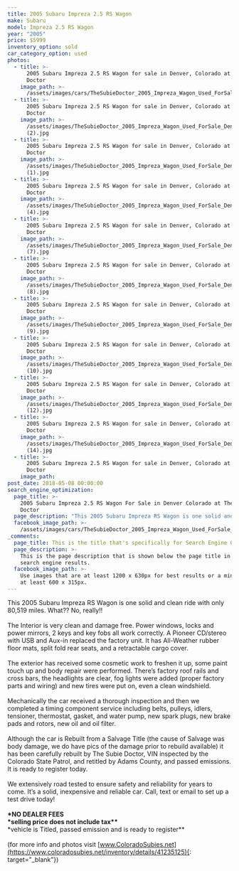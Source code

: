 ```yaml
---
title: 2005 Subaru Impreza 2.5 RS Wagon
make: Subaru
model: Impreza 2.5 RS Wagon
year: "2005"
price: $5999
inventory_option: sold
car_category_option: used
photos:
  - title: >-
      2005 Subaru Impreza 2.5 RS Wagon for sale in Denver, Colorado at The Subie
      Doctor
    image_path: >-
      /assets/images/cars/TheSubieDoctor_2005_Impreza_Wagon_Used_ForSale_Denver%2CCO%20%281%29.jpg
  - title: >-
      2005 Subaru Impreza 2.5 RS Wagon for sale in Denver, Colorado at The Subie
      Doctor
    image_path: >-
      /assets/images/TheSubieDoctor_2005_Impreza_Wagon_Used_ForSale_Denver,CO
      (2).jpg
  - title: >-
      2005 Subaru Impreza 2.5 RS Wagon for sale in Denver, Colorado at The Subie
      Doctor
    image_path: >-
      /assets/images/TheSubieDoctor_2005_Impreza_Wagon_Used_ForSale_Denver,CO
      (1).jpg
  - title: >-
      2005 Subaru Impreza 2.5 RS Wagon for sale in Denver, Colorado at The Subie
      Doctor
    image_path: >-
      /assets/images/TheSubieDoctor_2005_Impreza_Wagon_Used_ForSale_Denver,CO
      (4).jpg
  - title: >-
      2005 Subaru Impreza 2.5 RS Wagon for sale in Denver, Colorado at The Subie
      Doctor
    image_path: >-
      /assets/images/TheSubieDoctor_2005_Impreza_Wagon_Used_ForSale_Denver,CO
      (7).jpg
  - title: >-
      2005 Subaru Impreza 2.5 RS Wagon for sale in Denver, Colorado at The Subie
      Doctor
    image_path: >-
      /assets/images/TheSubieDoctor_2005_Impreza_Wagon_Used_ForSale_Denver,CO
      (8).jpg
  - title: >-
      2005 Subaru Impreza 2.5 RS Wagon for sale in Denver, Colorado at The Subie
      Doctor
    image_path: >-
      /assets/images/TheSubieDoctor_2005_Impreza_Wagon_Used_ForSale_Denver,CO
      (9).jpg
  - title: >-
      2005 Subaru Impreza 2.5 RS Wagon for sale in Denver, Colorado at The Subie
      Doctor
    image_path: >-
      /assets/images/TheSubieDoctor_2005_Impreza_Wagon_Used_ForSale_Denver,CO
      (10).jpg
  - title: >-
      2005 Subaru Impreza 2.5 RS Wagon for sale in Denver, Colorado at The Subie
      Doctor
    image_path: >-
      /assets/images/TheSubieDoctor_2005_Impreza_Wagon_Used_ForSale_Denver,CO
      (12).jpg
  - title: >-
      2005 Subaru Impreza 2.5 RS Wagon for sale in Denver, Colorado at The Subie
      Doctor
    image_path: >-
      /assets/images/TheSubieDoctor_2005_Impreza_Wagon_Used_ForSale_Denver,CO
      (14).jpg
  - title: >-
      2005 Subaru Impreza 2.5 RS Wagon for sale in Denver, Colorado at The Subie
      Doctor
    image_path:
post_date: 2018-05-08 00:00:00
search_engine_optimization:
  page_title: >-
    2005 Subaru Impreza 2.5 RS Wagon For Sale in Denver Colorado at The Subie
    Doctor
  page_description: "This 2005 Subaru Impreza RS Wagon is one solid and clean ride with only 80,519 miles. What?? No, really!!\n\nThe Interior is very clean and damage free. Power windows, locks and power mirrors, 2 keys and key fobs all work correctly. A Pioneer CD/stereo with USB and Aux-in replaced the factory unit. It has All-Weather rubber floor mats, split fold rear seats, and a retractable cargo cover.\n\nThe exterior has received some cosmetic work to freshen it up, some paint touch up and body repair were performed. There’s factory roof rails and cross bars, the headlights are clear, fog lights were added (proper factory parts and wiring) and new tires were put on, even a clean windshield.\_\n\nMechanically the car received a thorough inspection and then we completed a timing component service including belts, pulleys, idlers, tensioner, thermostat, gasket, and water pump, new spark plugs, new brake pads and rotors, new oil and oil filter.\_\n\nAlthough the car is Rebuilt from a Salvage Title (the cause of Salvage was body damage, we do have pics of the damage prior to rebuild available) it has been carefully rebuilt by The Subie Doctor, VIN inspected by the Colorado State Patrol, and retitled by Adams County, and passed emissions. It is ready to register today.\_\n\nWe extensively road tested to ensure safety and reliability for years to come. It’s a solid, inexpensive and reliable car. Call, text or email to set up a test drive today!\n\n*selling price does not include tax\n*NO DEALER FEES"
  facebook_image_path: >-
    /assets/images/cars/TheSubieDoctor_2005_Impreza_Wagon_Used_ForSale_Denver%2CCO%20%281%29.jpg
_comments:
  page_title: This is the title that's specifically for Search Engine Optimization.
  page_description: >-
    This is the page description that is shown below the page title in the
    search engine results.
  facebook_image_path: >-
    Use images that are at least 1200 x 630px for best results or a minimum of
    at least 600 x 315px.
---
```


This 2005 Subaru Impreza RS Wagon is one solid and clean ride with only 80,519 miles. What?? No, really!!<br><br>The Interior is very clean and damage free. Power windows, locks and power mirrors, 2 keys and key fobs all work correctly. A Pioneer CD/stereo with USB and Aux-in replaced the factory unit. It has All-Weather rubber floor mats, split fold rear seats, and a retractable cargo cover.<br><br>The exterior has received some cosmetic work to freshen it up, some paint touch up and body repair were performed. There’s factory roof rails and cross bars, the headlights are clear, fog lights were added (proper factory parts and wiring) and new tires were put on, even a clean windshield. <br><br>Mechanically the car received a thorough inspection and then we completed a timing component service including belts, pulleys, idlers, tensioner, thermostat, gasket, and water pump, new spark plugs, new brake pads and rotors, new oil and oil filter. <br><br>Although the car is Rebuilt from a Salvage Title (the cause of Salvage was body damage, we do have pics of the damage prior to rebuild available) it has been carefully rebuilt by The Subie Doctor, VIN inspected by the Colorado State Patrol, and retitled by Adams County, and passed emissions. It is ready to register today. <br><br>We extensively road tested to ensure safety and reliability for years to come. It’s a solid, inexpensive and reliable car. Call, text or email to set up a test drive today!<br>**<br>\*NO DEALER FEES**<br>**\*selling price does not include tax\*\***<br>\*vehicle is Titled, passed emission and is ready to register\*\*<br><br>(for more info and photos visit [www.ColoradoSubies.net](https://www.coloradosubies.net/inventory/details/41235125){: target="\_blank"})
